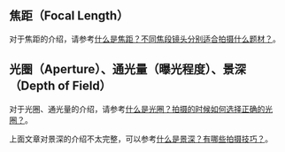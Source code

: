 ## 焦距（Focal Length）

对于焦距的介绍，请参考[什么是焦距？不同焦段镜头分别适合拍摄什么题材？](https://zhuanlan.zhihu.com/p/110142019)。


## 光圈（Aperture）、通光量（曝光程度）、景深（Depth of Field）

对于光圈、通光量的介绍，请参考[什么是光圈？拍摄的时候如何选择正确的光圈？](https://zhuanlan.zhihu.com/p/110141431)。

上面文章对景深的介绍不太完整，可以参考[什么是景深？有哪些拍摄技巧？](https://zhuanlan.zhihu.com/p/67389489)。
 





